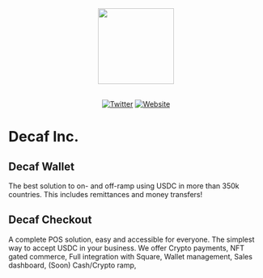 <div align="center">
    <img src="https://www.decaf.so/android-chrome-256x256.png" width="150"/>
</div>

<br/>

<div align="center">

[![Twitter][ico-twitter]][url-twitter]
[![Website][ico-website]][url-website]

</div>

[ico-twitter]: https://img.shields.io/twitter/url?color=5314b9&label=Decaf&logoColor=5314b9&style=social&url=https%3A%2F%2Ftwitter.com%2Fdecaf_so
[ico-website]: https://img.shields.io/website?color=5314b9&up_color=b012b9&up_message=decaf.so&url=https%3A%2F%2Fdecaf.so
[url-twitter]: https://twitter.com/Decaf_so
[url-website]: https://decaf.so

# Decaf Inc.

## Decaf Wallet

The best solution to on- and off-ramp using USDC in more than 350k countries. This includes remittances and money transfers!

## Decaf Checkout

A complete POS solution, easy and accessible for everyone. The simplest way to accept USDC in your business. We offer Crypto payments, NFT gated commerce, Full integration with Square, Wallet management, Sales dashboard, (Soon) Cash/Crypto ramp,
